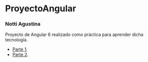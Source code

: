 # ProyectoAngular
### Notti Agustina

Proyecto de Angular 6 realizado como práctica para aprender dicha tecnología.

- [Parte 1](https://youtu.be/AR1tLGQ7COs).
- [Parte 2](https://youtu.be/OrCdt865WOg).
